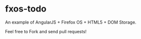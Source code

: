 fxos-todo
=========

An example of AngularJS + Firefox OS + HTML5 + DOM Storage.

Feel free to Fork and send pull requests!
